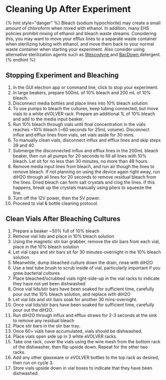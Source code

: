 # Cleaning Up After Experiment

{% hint style="danger" %}
Bleach (sodium hypochlorite) may create a small amount of chloroform when mixed with ethanol. In addition, many EHS policies prohibit mixing of ethanol and bleach waste streams. Considering this, you may want to move your efflux lines to a separate waste container when sterilizing tubing with ethanol, and move them back to your normal waste container when starting your experiment. Also consider using alternative sterilization agents such as [Wescodyne ](https://www.penetone.com/archives/items/wescodyne-plus)and [BacDown ](https://deconlabs.com/products/disinfectant-bdd/)detergent.
{% endhint %}

## Stopping Experiment and Bleaching

1. In the GUI electron app or command line, click to stop your experiment.
2. In large beakers, prepare 500mL of 10% bleach and 200 mL of 10% bleach.
3. Disconnect media bottles and place lines into 10% bleach solution
4. To use pumps to bleach the cultures, keep tubing connected, but move vials to a white eVOLVER rack. Prepare an additional 1L of 10% bleach and add to the media input beaker.
5. Run 10% bleach through vials until final concentration in the vials reaches \~10% bleach (\~60 seconds for 25mL volume). Disconnect influx and efflux lines from vials, set vials aside for 30 mins.
6. To manually clean vials, disconnect influx and efflux lines and skip steps 39 and 40
7. Submerge the disconnected influx and efflux lines in the 200mL bleach beaker, then run all pumps for 20 seconds to fill all lines with 10% bleach. Let sit for no less than 30 minutes, no more than 48 hours.
8. Remove media input lines from bleach, and run air though the lines to remove bleach. If not planning on using the device again right away, run diH2O through all lines for 20 seconds to remove residual bleach from the lines. Dried bleach can form salt crystals and clog the lines. If this happens, break up the crystals manually using pliers to squeeze the line.
9. Turn off the 12V power, then the 5V power.
10. Proceed to vial & bottle cleaning protocol.



## Clean Vials After Bleaching Cultures

1. Prepare a beaker \~50% full of 10% bleach
2. Remove vial lids and place in 10% bleach solution
3. Using the magnetic stir bar grabber, remove the stir bars from each vial, place in the 10% bleach solution
4. Let vial caps and stir bars sit for 30 minutes-overnight in the 10% bleach solution
5. Meanwhile, dump bleached culture down the drain, rinse with diH2O
6. Use a test tube brush to scrub inside of vial, particularly important if you grew bacterial cultures
7. Place bleached/scrubbed vials right-side-up in the vial racks to indicate they have not yet been dishwashed
8. Once vial lids/stir bars have been soaked for sufficient time, carefully pour out the 10% bleach solution, and replace with diH2O
9. Let vial lids and stir bars soak for another 30 mins-overnight.
10. Once vial lids/stir bars have been soaked for sufficient time, carefully pour out the diH2O.
11. Run diH2O through influx and efflux straws for 2-3 seconds at the sink to remove any residual bleach
12. Place stir bars in the stir bar tray.
13. Once 60+ vials have accumulated, vials should be dishwashed.
14. Place vials open side up in 3 white eVOLVER racks.
15. Take one rack, cover the vials using the wire mesh from the bottom rack of the dishwasher, then flip upside down. Repeat for the other two racks.
16. Add any other glassware or eVOLVER bottles to the top rack as desired, then run on cycle 3.
17. Store vials upside down in vial boxes to indicate that they have been dishwashed.
